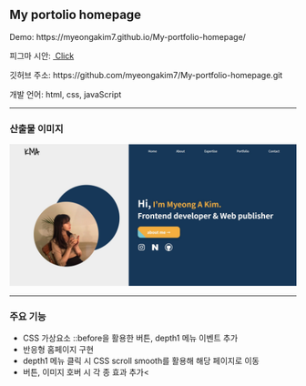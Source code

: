 <h2>My portolio homepage</h2>

<p>Demo: https://myeongakim7.github.io/My-portfolio-homepage/ <p>
<p>피그마 시안: <a href="https://www.figma.com/file/dQzmJWTLAJNzlVqLcpMi0s/%EA%B0%9C%EC%9D%B8-%ED%99%88%ED%8E%98%EC%9D%B4%EC%A7%80-%EC%8B%9C%EC%95%88?node-id=0%3A1&t=YdMhhoaTGx498YdA-1" >&nbsp;Click</a> </p>
<p>깃허브 주소: https://github.com/myeongakim7/My-portfolio-homepage.git</p>
<p>개발 언어: html, css, javaScript</p>
<hr>
<h3>산출물 이미지</h3>
<img src="/images/capture.jpg" alt="capture"/>
<hr>
<h3>주요 기능</h3>
 <ul>
    <li>CSS 가상요소 ::before을 활용한 버튼, depth1 메뉴 이벤트 추가</li>
    <li>반응형 홈페이지 구현</li>
    <li>depth1 메뉴 클릭 시 CSS scroll smooth를 활용해 해당 페이지로 이동</li>
    <li>버튼, 이미지 호버 시 각 종 효과 추가<
 </ul>
